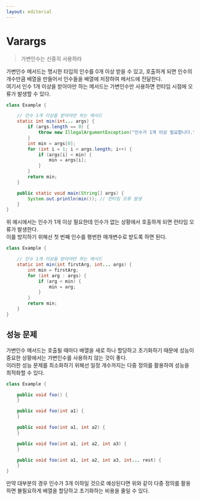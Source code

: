 ```yaml
---
layout: editorial
---
```


# Varargs

> 가변인수는 신중히 사용하라

가변인수 메서드는 명시한 타입의 인수를 0개 이상 받을 수 있고, 호출하게 되면 인수의 개수만큼 배열을 만들어서 인수들을 배열에 저장하여 메서드에 전달한다.   
여기서 인수 1개 이상을 받아야만 하는 메서드는 가변인수만 사용하면 런타임 시점에 오류가 발생할 수 있다.

```java
class Example {

    // 인수 1개 이상을 받아야만 하는 메서드
    static int min(int... args) {
        if (args.length == 0) {
            throw new IllegalArgumentException("인수가 1개 이상 필요합니다.");
        }
        int min = args[0];
        for (int i = 1; i < args.length; i++) {
            if (args[i] < min) {
                min = args[i];
            }
        }
        return min;
    }

    public static void main(String[] args) {
        System.out.println(min()); // 런타임 오류 발생
    }
}
```

위 예시에서는 인수가 1개 이상 필요한데 인수가 없는 상황에서 호출하게 되면 런타임 오류가 발생한다.  
이를 방지하기 위해선 첫 번째 인수를 평번한 매개변수로 받도록 하면 된다.

```java
class Example {

    // 인수 1개 이상을 받아야만 하는 메서드
    static int min(int firstArg, int... args) {
        int min = firstArg;
        for (int arg : args) {
            if (arg < min) {
                min = arg;
            }
        }
        return min;
    }
}
```

## 성능 문제

가변인수 메서드는 호출될 때마다 배열을 새로 하나 할당하고 초기화하기 때문에 성능이 중요한 상황에서는 가변인수를 사용하지 않는 것이 좋다.  
이러한 성능 문제를 최소화하기 위해선 일정 개수까지는 다중 정의를 활용하여 성능을 최적화할 수 있다.

```java
class Example {

    public void foo() {
    }

    public void foo(int a1) {
    }

    public void foo(int a1, int a2) {
    }

    public void foo(int a1, int a2, int a3) {
    }

    public void foo(int a1, int a2, int a3, int... rest) {
    }
}
```

만약 대부분의 경우 인수가 3개 이하일 것으로 예상된다면 위와 같이 다중 정의를 활용하면 불필요하게 배열을 할당하고 초기화하는 비용을 줄일 수 있다.
